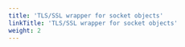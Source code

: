```yaml
---
title: 'TLS/SSL wrapper for socket objects'
linkTitle: 'TLS/SSL wrapper for socket objects'
weight: 2
---
```

